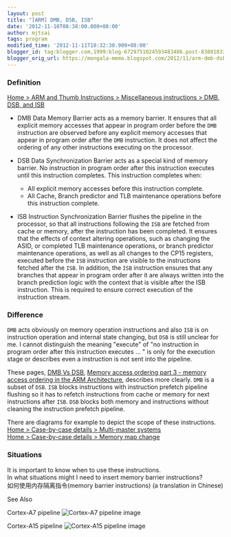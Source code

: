 ```yaml
---
layout: post
title: "[ARM] DMB, DSB, ISB"
date: '2012-11-10T08:38:00.000+08:00'
author: mjtsai
tags: program
modified_time: '2012-11-11T10:32:30.909+08:00'
blogger_id: tag:blogger.com,1999:blog-6729751024593483406.post-8380183396380703387
blogger_orig_url: https://mongala-memo.blogspot.com/2012/11/arm-dmb-dsb-isb.html
---
```



### Definition

[Home > ARM and Thumb Instructions > Miscellaneous instructions > DMB, DSB, and ISB](http://infocenter.arm.com/help/index.jsp?topic=/com.arm.doc.dui0489c/CIHGHHIE.html)

- DMB
Data Memory Barrier acts as a memory barrier. It ensures that all explicit memory accesses that appear in program order before the `DMB` instruction are observed before any explicit memory accesses that appear in program order after the `DMB` instruction. It does not affect the ordering of any other instructions executing on the processor.

- DSB
Data Synchronization Barrier acts as a special kind of memory barrier. No instruction in program order after this instruction executes until this instruction completes. This instruction completes when:
    - All explicit memory accesses before this instruction complete.
    - All Cache, Branch predictor and TLB maintenance operations before this instruction complete.

- ISB
Instruction Synchronization Barrier flushes the pipeline in the processor, so that all instructions following the `ISB` are fetched from cache or memory, after the instruction has been completed. It ensures that the effects of context altering operations, such as changing the ASID, or completed TLB maintenance operations, or branch predictor maintenance operations, as well as all changes to the CP15 registers, executed before the `ISB` instruction are visible to the instructions fetched after the `ISB`.
In addition, the `ISB` instruction ensures that any branches that appear in program order after it are always written into the branch prediction logic with the context that is visible after the ISB instruction. This is required to ensure correct execution of the instruction stream.




### Difference

`DMB` acts obviously on memory operation instructions and also `ISB` is on instruction operation and internal state changing, but `DSB` is still unclear for me. I cannot distinguish the meaning "execute" of "no instruction in program order after this instruction executes ... " is only for the execution stage or describes even a instruction is not sent into the pipeline.

These pages, [DMB Vs DSB](http://forums.arm.com/index.php?/topic/14807-dmb-vs-dsb/), [Memory access ordering part 3 - memory access ordering in the ARM Architecture](http://blogs.arm.com/software-enablement/594-memory-access-ordering-part-3-memory-access-ordering-in-the-arm-architecture/), describes more clearly. `DMB` is a subset of `DSB`. `ISB` blocks instructions with instruction prefetch pipeline flushing so it has to refetch instructions from cache or memory for next instructions after `ISB`. `DSB` blocks both memory and instructions without cleaning the instruction prefetch pipeline.

There are diagrams for example to depict the scope of these instructions.   
[Home > Case-by-case details > Multi-master systems](http://infocenter.arm.com/help/index.jsp?topic=/com.arm.doc.dai0321a/BIHJDAAE.html)    
[Home > Case-by-case details > Memory map change](http://infocenter.arm.com/help/index.jsp?topic=/com.arm.doc.dai0321a/BIHGFJEE.html)



### Situations

It is important to know when to use these instructions.   
In what situations might I need to insert memory barrier instructions?    
如何使用内存隔离指令(memory barrier instructions) (a translation in Chinese)   



See Also

Cortex-A7 pipeline
![Cortex-A7 pipeline image](http://regmedia.co.uk/2011/10/20/arm_a7_pipeline.jpg)

Cortex-A15 pipeline
![Cortex-A15 pipeline image](http://regmedia.co.uk/2011/10/20/arm_a15_pipeline_large.jpg)

